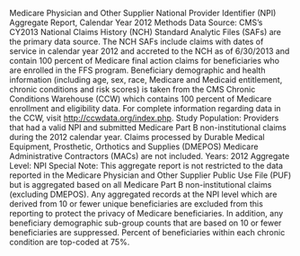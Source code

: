 Medicare Physician and Other Supplier National Provider Identifier (NPI) Aggregate Report, Calendar Year 2012
Methods
Data Source: CMS’s CY2013 National Claims History (NCH) Standard Analytic Files (SAFs) are the primary data source. The NCH SAFs include claims with dates of service in calendar year 2012 and accreted to the NCH as of 6/30/2013 and contain 100 percent of Medicare final action claims for beneficiaries who are enrolled in the FFS program. Beneficiary demographic and health information (including age, sex, race, Medicare and Medicaid entitlement, chronic conditions and risk scores) is taken from the CMS Chronic Conditions Warehouse (CCW) which contains 100 percent of Medicare enrollment and eligibility data. For complete information regarding data in the CCW, visit http://ccwdata.org/index.php.
Study Population: Providers that had a valid NPI and submitted Medicare Part B non-institutional claims during the 2012 calendar year. Claims processed by Durable Medical Equipment, Prosthetic, Orthotics and Supplies (DMEPOS) Medicare Administrative Contractors (MACs) are not included.
Years:  2012
Aggregate Level: NPI
Special Note: This aggregate report is not restricted to the data reported in the Medicare Physician and Other Supplier Public Use File (PUF) but is aggregated based on all Medicare Part B non-institutional claims (excluding DMEPOS).  Any aggregated records at the NPI level which are derived from 10 or fewer unique beneficiaries are excluded from this reporting to protect the privacy of Medicare beneficiaries.  In addition, any beneficiary demographic sub-group counts that are based on 10 or fewer beneficiaries are suppressed.  Percent of beneficiaries within each chronic condition are top-coded at 75%.
